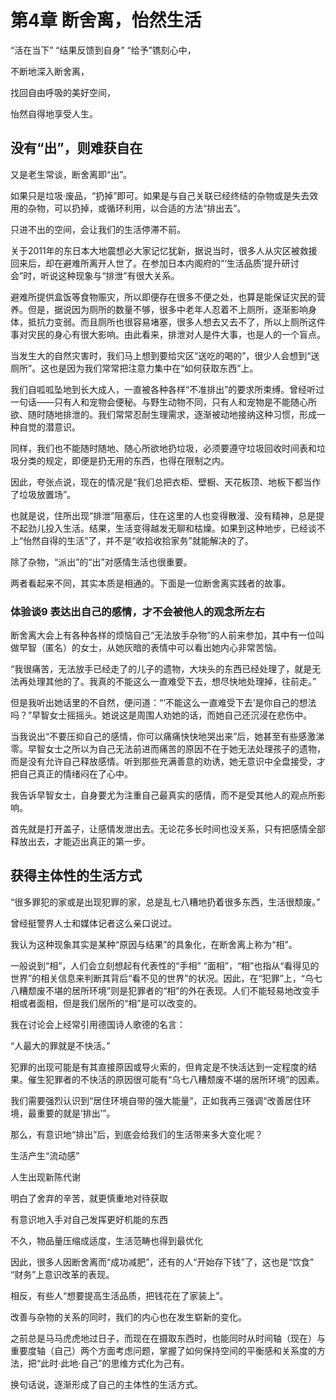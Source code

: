 # 第4章 断舍离，怡然生活

“活在当下” “结果反馈到自身” “给予”镌刻心中，

不断地深入断舍离，

找回自由呼吸的美好空间，

怡然自得地享受人生。

## 没有“出”，则难获自在

又是老生常谈，断舍离即“出”。

如果只是垃圾·废品，“扔掉”即可。如果是与自己关联已经终结的杂物或是失去效用的杂物，可以扔掉，或循环利用，以合适的方法“排出去”。

只进不出的空间，会让我们的生活停滞不前。

关于2011年的东日本大地震想必大家记忆犹新，据说当时，很多人从灾区被救援回来后，却在避难所离开人世了。在参加日本内阁府的“‘生活品质’提升研讨会”时，听说这种现象与“排泄”有很大关系。

避难所提供盒饭等食物赈灾，所以即便存在很多不便之处，也算是能保证灾民的营养。但是，据说因为厕所的数量不够，很多中老年人忍着不上厕所，逐渐影响身体，抵抗力变弱。而且厕所也很容易堵塞，很多人想去又去不了，所以上厕所这件事对灾民的身心有很大影响。由此看来，排泄对人是件大事，也是人的一个盲点。

当发生大的自然灾害时，我们马上想到要给灾区“送吃的喝的”，很少人会想到“送厕所”。这也是因为我们常常把注意力集中在“如何获取东西”上。

我们自呱呱坠地到长大成人，一直被各种各样“不准排出”的要求所束缚。曾经听过一句话——只有人和宠物会便秘。与野生动物不同，只有人和宠物是不能随心所欲、随时随地排泄的。我们常常忍耐生理需求，逐渐被动地接纳这种习惯，形成一种自觉的潜意识。

同样，我们也不能随时随地、随心所欲地扔垃圾，必须要遵守垃圾回收时间表和垃圾分类的规定，即便是扔无用的东西，也得在限制之内。

因此，夸张点说，现在的情况是“我们总把衣柜、壁橱、天花板顶、地板下都当作了垃圾放置场”。

也就是说，住所出现“排泄”阻塞后，住在这里的人也变得散漫、没有精神，总是提不起劲儿投入生活。结果，生活变得越发无聊和枯燥。如果到这种地步，已经谈不上“怡然自得的生活”了，并不是“收拾收拾家务”就能解决的了。

除了杂物，“派出”的“出”对感情生活也很重要。

两者看起来不同，其实本质是相通的。下面是一位断舍离实践者的故事。

### 体验谈9 表达出自己的感情，才不会被他人的观念所左右

断舍离大会上有各种各样的烦恼自己“无法放手杂物”的人前来参加，其中有一位叫做早智（匿名）的女士，从她灰暗的表情中可以看出她内心非常苦恼。

“我很痛苦，无法放手已经走了的儿子的遗物，大块头的东西已经处理了，就是无法再处理其他的了。我真的不能这么一直难受下去，想尽快地处理掉，往前走。”

但是我听出她话里的不自然，便问道：“‘不能这么一直难受下去’是你自己的想法吗？”早智女士摇摇头。她说这是周围人劝她的话，而她自己还沉浸在悲伤中。

当我说出“不要压抑自己的感情，你可以痛痛快快地哭出来”后，她甚至有些感激涕零。早智女士之所以为自己无法前进而痛苦的原因不在于她无法处理孩子的遗物，而是没有允许自己释放感情。听到那些充满善意的劝诱，她无意识中全盘接受，才把自己真正的情绪闷在了心中。

我告诉早智女士，自身要尤为注重自己最真实的感情，而不是受其他人的观点所影响。

首先就是打开盖子，让感情发泄出去。无论花多长时间也没关系，只有把感情全部释放出去，才能迈出真正的第一步。

## 获得主体性的生活方式

“很多罪犯的家或是出现犯罪的家，总是乱七八糟地扔着很多东西，生活很颓废。”

曾经挺警界人士和媒体记者这么亲口说过。

我认为这种现象其实是某种“原因与结果”的具象化，在断舍离上称为“相”。

一般说到“相”，人们会立刻想起有代表性的“手相” “面相”，“相”也指从“看得见的世界”的相关信息来判断其背后“看不见的世界”的状况。因此，在“犯罪”上，“乌七八糟颓废不堪的居所环境”则是犯罪者的“相”的外在表现。人们不能轻易地改变手相或者面相，但是我们居所的“相”是可以改变的。

我在讨论会上经常引用德国诗人歌德的名言：

“人最大的罪就是不快活。”

犯罪的出现可能是有其直接原因或导火索的，但肯定是不快活达到一定程度的结果。催生犯罪者的不快活的原因很可能有“乌七八糟颓废不堪的居所环境”的因素。

我们需要强烈认识到“居住环境自带的强大能量”，正如我再三强调“改善居住环境，最重要的就是‘排出’”。

那么，有意识地“排出”后，到底会给我们的生活带来多大变化呢？

生活产生“流动感”

人生出现新陈代谢

明白了舍弃的辛苦，就更慎重地对待获取

有意识地入手对自己发挥更好机能的东西

不久，物品量压缩成适度，生活范畴也得到最优化

因此，很多人因断舍离而“成功减肥”，还有的人“开始存下钱”了，这也是“饮食” “财务”上意识改革的表现。

相反，有些人“想要提高生活品质，把钱花在了家装上”。

改善与杂物的关系的同时，我们的内心也在发生崭新的变化。

之前总是马马虎虎地过日子，而现在在摄取东西时，也能同时从时间轴（现在）与重要度轴（自己）两个方面考虑问题，掌握了如何保持空间的平衡感和关系度的方法，把“此时·此地·自己”的思维方式化为己有。

换句话说，逐渐形成了自己的主体性的生活方式。
